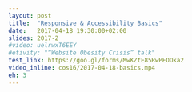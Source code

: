 ```yaml
---
layout: post
title:  "Responsive & Accessibility Basics"
date:   2017-04-18 19:30:00+02:00
slides: 2017-2
#video: uelrwxT6EEY
#etivity: "“Website Obesity Crisis” talk"
test_link: https://goo.gl/forms/MwKZtE85RwPEOOka2
video_inline: cos16/2017-04-18-basics.mp4
eh: 3
---
```

